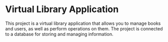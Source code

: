# **Virtual Library Application**  
This project is a virtual library application that allows you to manage books and users, as well as perform operations on them. The project is connected to a database for storing and managing information.
